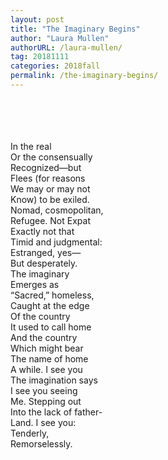 ```yaml
---
layout: post
title: "The Imaginary Begins"
author: "Laura Mullen"
authorURL: /laura-mullen/
tag: 20181111
categories: 2018fall
permalink: /the-imaginary-begins/
---
```


<br><br>
<br><br>
In the real
<br>
Or the consensually
<br>
Recognized—but
<br>
Flees (for reasons
<br>
We may or may not
<br>
Know) to be exiled.
<br>
Nomad, cosmopolitan,
<br>
Refugee. Not Expat
<br>
Exactly not that
<br>
Timid and judgmental:
<br>
Estranged, yes—
<br>
But desperately.
<br>
The imaginary
<br>
Emerges as
<br>
“Sacred,” homeless,
<br>
Caught at the edge
<br>
Of the country
<br>
It used to call home
<br>
And the country
<br>
Which might bear
<br>
The name of home
<br>
A while. I see you
<br>
The imagination says
<br>
I see you seeing
<br>
Me. Stepping out
<br>
Into the lack of father-
<br>
Land. I see you:
<br>
Tenderly,
<br>
Remorselessly.
<br>

</p>
